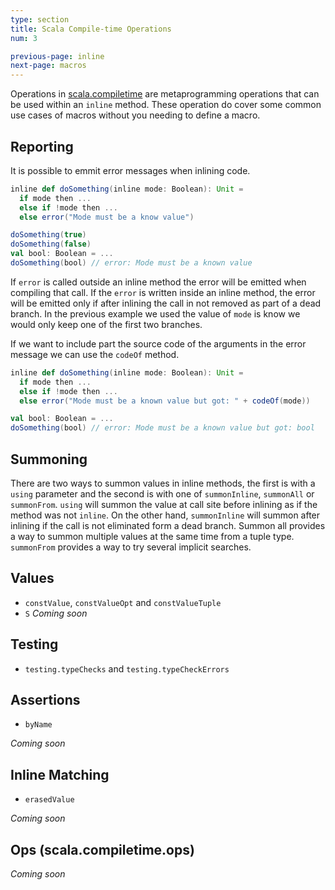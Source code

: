 ```yaml
---
type: section
title: Scala Compile-time Operations
num: 3

previous-page: inline
next-page: macros
---
```


Operations in [scala.compiletime][compiletime-api] are metaprogramming operations that can be used within an `inline` method.
These operation do cover some common use cases of macros without you needing to define a macro.

## Reporting

It is possible to emmit error messages when inlining code.

```scala
inline def doSomething(inline mode: Boolean): Unit =
  if mode then ...
  else if !mode then ...
  else error("Mode must be a know value")

doSomething(true)
doSomething(false)
val bool: Boolean = ...
doSomething(bool) // error: Mode must be a known value
```

If `error` is called outside an inline method the error will be emitted when compiling that call.
If the `error` is written inside an inline method, the error will be emitted only if after inlining the call in not removed as part of a dead branch.
In the previous example we used the value of `mode` is know we would only keep one of the first two branches.

If we want to include part the source code of the arguments in the error message we can use the `codeOf` method.

```scala
inline def doSomething(inline mode: Boolean): Unit =
  if mode then ...
  else if !mode then ...
  else error("Mode must be a known value but got: " + codeOf(mode))

val bool: Boolean = ...
doSomething(bool) // error: Mode must be a known value but got: bool
```

## Summoning

There are two ways to summon values in inline methods, the first is with a `using` parameter and the second is with one of `summonInline`, `summonAll` or `summonFrom`.
`using` will summon the value at call site before inlining as if the method was not `inline`.
On the other hand, `summonInline` will summon after inlining if the call is not eliminated form a dead branch.
Summon all provides a way to summon multiple values at the same time from a tuple type.
`summonFrom` provides a way to try several implicit searches.

## Values
* `constValue`, `constValueOpt` and `constValueTuple`
* `S`
*Coming soon*

## Testing
* `testing.typeChecks` and `testing.typeCheckErrors`

## Assertions
* `byName`

*Coming soon*

## Inline Matching
* `erasedValue`

*Coming soon*

## Ops (scala.compiletime.ops)
*Coming soon*



[best-practices]: ../best-practices
[compiletime]: compiletime
[faq]: ../faq
[inline]: inline
[macros]: macros
[migration-status]: https://scalacenter.github.io/scala-3-migration-guide/docs/macros/migration-status.html
[quotes]: quotes
[references]: ../other-resources
[tasty]: reflection
[compiletime-api]: https://dotty.epfl.ch/api/scala/compiletime/index.html
